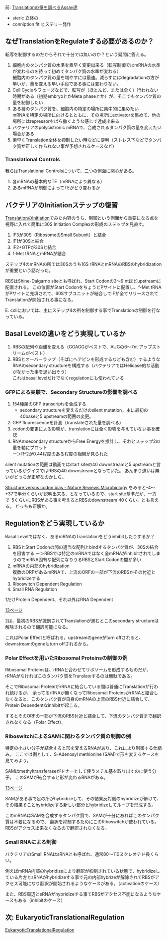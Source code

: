前: [Translationの量を調べるAssay達](Translationの量を調べるAssay達.md)

- steric 立体の
- conniption fit ヒステリー発作

## なぜTranslationをRegulateする必要があるのか？

転写を制御するのだからそれで十分では無いのか？という疑問に答える。

1. 細胞内のタンパク質の水準を素早く変更出来る（転写制御ではmRNAの水準が変わるのを待って初めてタンパク質の水準が変わる）  
細胞内のタンパク質の量を増やすには最速。減らすにはdegradationの方が早いが、量を変える早い手段である事には変わりない。
2. Cell Cycleやフェーズなどで、転写が（ほとんど、または全く）行われない時期がある（初期embryoとかMeta phaseとか）が、そこでもタンパク質の量を制御したい
3. ある種のタンパク質を、細胞内の特定の場所に集中的に集めたい  
mRNAを特定の場所に向けるとともに、その場所にactivatorを集めて、他の場所にはrepressorをばら撒くような感じで達成出来る
4. バクテリアのpolycistronic mRNAで、合成されるタンパク質の量を変えたい場合がある
5. 素早くTranslation全体を抑制したい時などに便利（ストレス下などでタンパク質が正しく作られない事が予想されるケースなど）

### Translational Controls

我らはTranslational Controlsについて、二つの側面に関心がある。

1. 各mRNAの基本的なTE（mRNAにより異なる）
2. あるmRNAが制御によってTEがどう変わるか

## バクテリアのInitiationステップの復習

[TranslationのInitiation](TranslationのInitiation.md)でみた内容のうち、制御という側面から重要になる点を視野に入れて簡単に30S Initiation Complexの形成のステップを見直す。

1. IF3が30S（RibosomeのSmall Subunit）と結合
2. IF1が30Sと結合
3. IF2+GTPが30Sと結合
4. f-Met tRNAとmRNAが結合

ステップ4のmRNAの所では30Sのうち16S rRNAとmRNAのRBSのhybridizationが重要という話だった。

RBSはShine-Dalgarno siteとも呼ばれ、Start Codonの3〜9 ntほどupstreamに配置される。
この位置がStart CodonをちょうどPサイトに配置し、f-Met tRNAがPサイトに充填されて、60Sサブユニットが結合してIFが全てリリースされてTranslationが開始される事になる。

E. coliにおいては、主にステップ4の所を制御する事でTranslationの制御を行なっている。

## Basal Levelの違いをどう実現しているか

1. RBSの配列や距離を変える（GGAGGがベストで、AUGの6〜7nt アップストリームがベスト）
2. RBSとオーバーラップ（そばにヘアピンを形成するなども含む）するようなRNAのsecondary structureを構成する（バクテリアではHelicase的な活動がなかった事を思い出そう）  
これはbasal levelだけでなくregulationにも使われている

### GFPによる実験で、Secondary Structureの影響を調べる

1. 154種類のGFP transcriptsを合成する
    - secondary structureを変えるだけのsilent mutation。主に最初の40baseと5 upstreamの範囲の変更。
2. GFP fluorescenceを計測（translateされた量を調べる）
3. codonの変更による影響が、translationには全く影響を与えていない事を確認
4. RNAのsecondary structureからFree Energyを推計し、それとステップ2の量を軸にプロット  
ー＞R^2が0.44程度のある程度の相関が見られた

silent mutationの範囲は動画ではstart siteの40 downstreamと5 upstreamと言っているがクイズではRBSの40 downstreamとなっていた。
あんまり違いは無いがどっちが正解なのかしら。

[Structure versus codon bias - Nature Reviews Microbiology](https://www.nature.com/articles/nrmicro2153) をみると-4〜+37で半分くらいが説明出来る、となっているので、start site基準だが、一方で-5くらいにRBSがある事を考えるとRBSのdownstream 40くらい、とも言える。
どっちも正解か。

## Regulationをどう実現しているか

Basal Levelではなく、あるmRNAのTranslationをどうinhibitしたりするか？

1. RBSとStart Codonの間の適当な配列とbindするタンパク質が、30Sの結合を阻害する 
ー＞RBSでは特定のmRNAではなく全mRNAがinhibitされてしまうのでmRNA固有な配列になりうるRBSとStart Codonの間が多い
2. mRNAの内部のhybridization  
複数のORFがあるmRNAで、上流のORFの一部が下流のRBSかその付近とhybridizeする
3. Riboswitch Dependent Regulation
4. Small RNA Regulation

1だけProtein Dependent、それ以外はRNA Dependent

[13ページ](https://karino2.github.io/ImageGallery/MolecularBiology728x3.html#lg=1&slide=12)

2は、最初のRBSが識別されてTranslationが進むとこのsecondary structureは解除されるので翻訳可能になる。

これはPolar Effectと呼ばれる。upstreamのgeneがturn offされると、downstreamのgeneもturn offされるから。

### Polar Effectを用いたRibosomal Proteinsの制御の例

Ribosomal Proteinsは、rRNAと合わせてリボソームを形成するものだが、
rRNAがなければこのタンパク質をTranslateするのは無駄である。

そこでRibosomal ProteinがrRNAに結合している間は普通にTranslationが行われ続けるが、
余ってるrRNAが無くなってRibosomal ProteinsがrRNAと結合しなくなると、このタンパク質が自身のmRNAの上流のRBS付近に結合して、
Protein Dependentなinhibitが起こる。

するとそのORFの一部が下流のRBS付近と結合して、下流のタンパク質まで翻訳されなくなる（Polar Effect）。


### RIboswitchによるSAMに関わるタンパク質の制御の例

特定の小さい分子が結合すると形を変えるRNAがあり、これにより制御する仕組み。
ここでは例として、S-Adenosyl methionine (SAM)で形を変えるケースを見てみよう。

SAMはmethyltransferaseがドナーとして使うメチル基を取り出すのに使う分子。
このSAMが結合すると形が変わるRNAがある。

[13ページ](https://karino2.github.io/ImageGallery/MolecularBiology728x3.html#lg=1&slide=12)

SAMがある事で足の所がhybridizeして、その結果反対側のhybridizeが解けて、その結果そことhybridizeする新しい部分とhybridizeしてループを形成する。

このmRNAはSAMを合成するタンパク質で、SAMが十分にあればこのタンパク質は不要になるので、
翻訳を抑制するためにこのRiboswitchが使われている。
RBSがアクセス出来なくなるので翻訳されなくなる。

### Small RNAによる制御

バクテリアのSmall RNAはsRNAとも呼ばれ、通常80〜110ヌクレオチド長くらい。

例えばmRNA内部のhybridizeにより翻訳が抑制されている状態で、hybridizeしている片方とsRNAがhybridizeする事で元の内部hybrizeが解除されてRBSがアクセス可能になり翻訳が開始されるようなケースがある。（activationのケース）

また、RBS周辺とsRNAがhybridizeする事でRBSがアクセス不能になるようなケースもある（inhibitのケース）

## 次: EukaryoticTranslationalRegulation

[EukaryoticTranslationalRegulation](EukaryoticTranslationalRegulation.md)